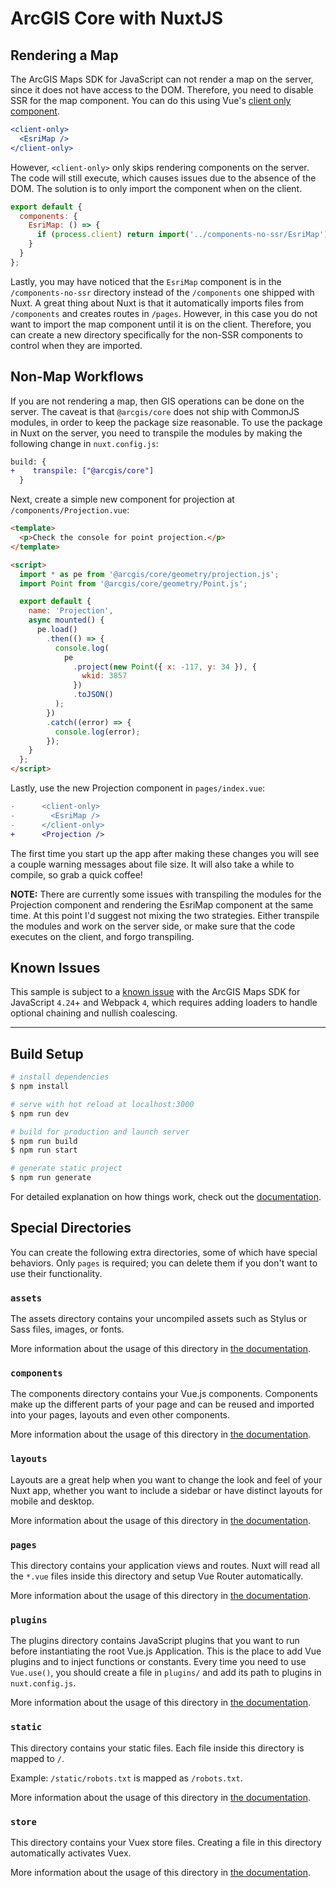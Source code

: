 # ArcGIS Core with NuxtJS

## Rendering a Map

The ArcGIS Maps SDK for JavaScript can not render a map on the server, since it does not have access to the DOM. Therefore, you need to disable SSR for the map component. You can do this using Vue's [client only component](https://nuxtjs.org/docs/2.x/features/nuxt-components#the-client-only-component).

```jsx
<client-only>
  <EsriMap />
</client-only>
```

However, `<client-only>` only skips rendering components on the server. The code will still execute, which causes issues due to the absence of the DOM. The solution is to only import the component when on the client.

```js
export default {
  components: {
    EsriMap: () => {
      if (process.client) return import('../components-no-ssr/EsriMap');
    }
  }
};
```

Lastly, you may have noticed that the `EsriMap` component is in the `/components-no-ssr` directory instead of the `/components` one shipped with Nuxt. A great thing about Nuxt is that it automatically imports files from `/components` and creates routes in `/pages`. However, in this case you do not want to import the map component until it is on the client. Therefore, you can create a new directory specifically for the non-SSR components to control when they are imported.

## Non-Map Workflows

If you are not rendering a map, then GIS operations can be done on the server. The caveat is that `@arcgis/core` does not ship with CommonJS modules, in order to keep the package size reasonable. To use the package in Nuxt on the server, you need to transpile the modules by making the following change in `nuxt.config.js`:

```diff
build: {
+    transpile: ["@arcgis/core"]
  }
```

Next, create a simple new component for projection at `/components/Projection.vue`:

```html
<template>
  <p>Check the console for point projection.</p>
</template>

<script>
  import * as pe from '@arcgis/core/geometry/projection.js';
  import Point from '@arcgis/core/geometry/Point.js';

  export default {
    name: 'Projection',
    async mounted() {
      pe.load()
        .then(() => {
          console.log(
            pe
              .project(new Point({ x: -117, y: 34 }), {
                wkid: 3857
              })
              .toJSON()
          );
        })
        .catch((error) => {
          console.log(error);
        });
    }
  };
</script>
```

Lastly, use the new Projection component in `pages/index.vue`:

```diff
-      <client-only>
-        <EsriMap />
-      </client-only>
+      <Projection />
```

The first time you start up the app after making these changes you will see a couple warning messages about file size. It will also take a while to compile, so grab a quick coffee!

**NOTE:** There are currently some issues with transpiling the modules for the Projection component and rendering the EsriMap component at the same time. At this point I'd suggest not mixing the two strategies. Either transpile the modules and work on the server side, or make sure that the code executes on the client, and forgo transpiling.

## Known Issues

This sample is subject to a [known issue](https://github.com/Esri/jsapi-resources/tree/master/esm-samples/webpack#known-issues) with the ArcGIS Maps SDK for JavaScript `4.24`+ and Webpack `4`, which requires adding loaders to handle optional chaining and nullish coalescing.

---

## Build Setup

```bash
# install dependencies
$ npm install

# serve with hot reload at localhost:3000
$ npm run dev

# build for production and launch server
$ npm run build
$ npm run start

# generate static project
$ npm run generate
```

For detailed explanation on how things work, check out the [documentation](https://nuxtjs.org).

## Special Directories

You can create the following extra directories, some of which have special behaviors. Only `pages` is required; you can delete them if you don't want to use their functionality.

### `assets`

The assets directory contains your uncompiled assets such as Stylus or Sass files, images, or fonts.

More information about the usage of this directory in [the documentation](https://nuxtjs.org/docs/2.x/directory-structure/assets).

### `components`

The components directory contains your Vue.js components. Components make up the different parts of your page and can be reused and imported into your pages, layouts and even other components.

More information about the usage of this directory in [the documentation](https://nuxtjs.org/docs/2.x/directory-structure/components).

### `layouts`

Layouts are a great help when you want to change the look and feel of your Nuxt app, whether you want to include a sidebar or have distinct layouts for mobile and desktop.

More information about the usage of this directory in [the documentation](https://nuxtjs.org/docs/2.x/directory-structure/layouts).

### `pages`

This directory contains your application views and routes. Nuxt will read all the `*.vue` files inside this directory and setup Vue Router automatically.

More information about the usage of this directory in [the documentation](https://nuxtjs.org/docs/2.x/get-started/routing).

### `plugins`

The plugins directory contains JavaScript plugins that you want to run before instantiating the root Vue.js Application. This is the place to add Vue plugins and to inject functions or constants. Every time you need to use `Vue.use()`, you should create a file in `plugins/` and add its path to plugins in `nuxt.config.js`.

More information about the usage of this directory in [the documentation](https://nuxtjs.org/docs/2.x/directory-structure/plugins).

### `static`

This directory contains your static files. Each file inside this directory is mapped to `/`.

Example: `/static/robots.txt` is mapped as `/robots.txt`.

More information about the usage of this directory in [the documentation](https://nuxtjs.org/docs/2.x/directory-structure/static).

### `store`

This directory contains your Vuex store files. Creating a file in this directory automatically activates Vuex.

More information about the usage of this directory in [the documentation](https://nuxtjs.org/docs/2.x/directory-structure/store).
